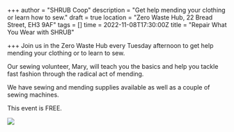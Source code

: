 +++
author = "SHRUB Coop"
description = "Get help mending your clothing or learn how to sew."
draft = true
location = "Zero Waste Hub, 22 Bread Street, EH3 9AF"
tags = []
time = 2022-11-08T17:30:00Z
title = "Repair What You Wear with SHRUB"

+++
Join us in the Zero Waste Hub every Tuesday afternoon to get help mending your clothing or to learn to sew.

Our sewing volunteer, Mary, will teach you the basics and help you tackle fast fashion through the radical act of mending.

We have sewing and mending supplies available as well as a couple of sewing machines. 

This event is FREE. 

![](https://res.cloudinary.com/shrub-co-op/image/upload/v1667403442/shrubcoop.org/media/310318880_8874832639208944_3440891656929461215_n_dmbfcc.jpg)